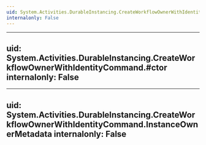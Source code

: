 ```yaml
---
uid: System.Activities.DurableInstancing.CreateWorkflowOwnerWithIdentityCommand
internalonly: False
---
```


---
uid: System.Activities.DurableInstancing.CreateWorkflowOwnerWithIdentityCommand.#ctor
internalonly: False
---

---
uid: System.Activities.DurableInstancing.CreateWorkflowOwnerWithIdentityCommand.InstanceOwnerMetadata
internalonly: False
---
